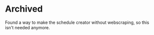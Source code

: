 # Archived

Found a way to make the schedule creator without webscraping, so this isn't needed anymore.
